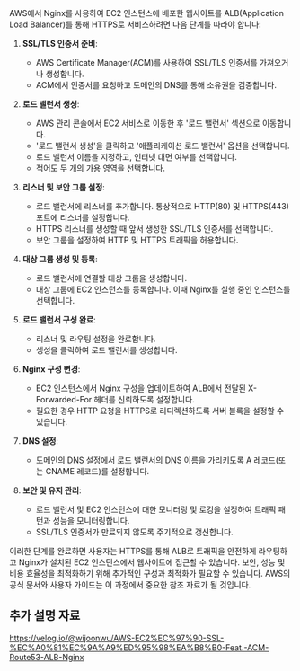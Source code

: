AWS에서 Nginx를 사용하여 EC2 인스턴스에 배포한 웹사이트를 ALB(Application Load Balancer)를 통해 HTTPS로 서비스하려면 다음 단계를 따라야 합니다:

1. **SSL/TLS 인증서 준비**:

   - AWS Certificate Manager(ACM)를 사용하여 SSL/TLS 인증서를 가져오거나 생성합니다.
   - ACM에서 인증서를 요청하고 도메인의 DNS를 통해 소유권을 검증합니다.

2. **로드 밸런서 생성**:

   - AWS 관리 콘솔에서 EC2 서비스로 이동한 후 '로드 밸런서' 섹션으로 이동합니다.
   - '로드 밸런서 생성'을 클릭하고 '애플리케이션 로드 밸런서' 옵션을 선택합니다.
   - 로드 밸런서 이름을 지정하고, 인터넷 대면 여부를 선택합니다.
   - 적어도 두 개의 가용 영역을 선택합니다.

3. **리스너 및 보안 그룹 설정**:

   - 로드 밸런서에 리스너를 추가합니다. 통상적으로 HTTP(80) 및 HTTPS(443) 포트에 리스너를 설정합니다.
   - HTTPS 리스너를 생성할 때 앞서 생성한 SSL/TLS 인증서를 선택합니다.
   - 보안 그룹을 설정하여 HTTP 및 HTTPS 트래픽을 허용합니다.

4. **대상 그룹 생성 및 등록**:

   - 로드 밸런서에 연결할 대상 그룹을 생성합니다.
   - 대상 그룹에 EC2 인스턴스를 등록합니다. 이때 Nginx를 실행 중인 인스턴스를 선택합니다.

5. **로드 밸런서 구성 완료**:

   - 리스너 및 라우팅 설정을 완료합니다.
   - 생성을 클릭하여 로드 밸런서를 생성합니다.

6. **Nginx 구성 변경**:

   - EC2 인스턴스에서 Nginx 구성을 업데이트하여 ALB에서 전달된 X-Forwarded-For 헤더를 신뢰하도록 설정합니다.
   - 필요한 경우 HTTP 요청을 HTTPS로 리디렉션하도록 서버 블록을 설정할 수 있습니다.

7. **DNS 설정**:

   - 도메인의 DNS 설정에서 로드 밸런서의 DNS 이름을 가리키도록 A 레코드(또는 CNAME 레코드)를 설정합니다.

8. **보안 및 유지 관리**:
   - 로드 밸런서 및 EC2 인스턴스에 대한 모니터링 및 로깅을 설정하여 트래픽 패턴과 성능을 모니터링합니다.
   - SSL/TLS 인증서가 만료되지 않도록 주기적으로 갱신합니다.

이러한 단계를 완료하면 사용자는 HTTPS를 통해 ALB로 트래픽을 안전하게 라우팅하고 Nginx가 설치된 EC2 인스턴스에서 웹사이트에 접근할 수 있습니다. 보안, 성능 및 비용 효율성을 최적화하기 위해 추가적인 구성과 최적화가 필요할 수 있습니다. AWS의 공식 문서와 사용자 가이드는 이 과정에서 중요한 참조 자료가 될 것입니다.

## 추가 설명 자료

https://velog.io/@wijoonwu/AWS-EC2%EC%97%90-SSL-%EC%A0%81%EC%9A%A9%ED%95%98%EA%B8%B0-Feat.-ACM-Route53-ALB-Nginx
